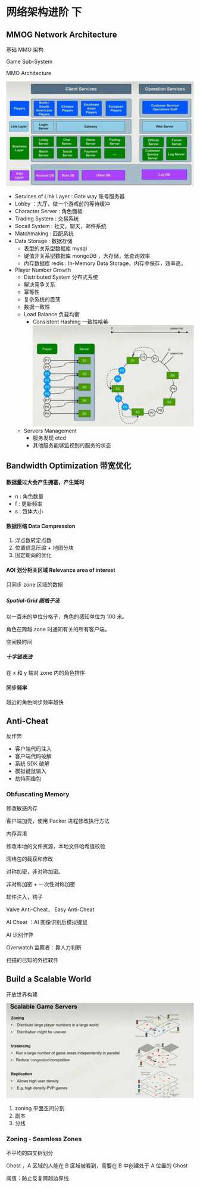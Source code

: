 ﻿# 网络架构进阶 下

## MMOG Network Architecture

基础 MMO 架构

Game Sub-System

MMO Architecture

![image.png](assets/mmo-architecture.png)

- Services of Link Layer : Gate way 账号服务器
- Lobby ：大厅，做一个游戏前的等待缓冲
- Character Server : 角色面板
- Trading System : 交易系统
- Socail System : 社交，聊天，邮件系统
- Matchmaking : 匹配系统
- Data Storage : 数据存储
  - 表型的关系型数据库 mysql
  - 键值非关系型数据库 mongoDB ，大存储，低查询效率
  - 内存数据库 redis : In-Memory Data Storage，内存中保存，效率高，
- Player Number Growth
  - Distributed System 分布式系统
  - 解决竞争关系
  - 幂等性
  - 复杂系统的震荡
  - 数据一致性
  - Load Balance 负载均衡
    - Consistent Hashing 一致性哈希![image.png](assets/consistent-hashing.png)
  - Servers Management
    - 服务发现 etcd
    - 其他服务能够监视别的服务的状态

## Bandwidth Optimization 带宽优化

#### 数据量过大会产生拥塞，产生延时

- n : 角色数量
- f : 更新频率
- s : 包体大小

#### 数据压缩 Data Compression

1. 浮点数转定点数
2. 位置信息压缩 + 地图分块
3. 固定朝向的优化

#### AOI 划分相关区域 Relevance area of interest

只同步 zone 区域的数据

#####  

##### Spatial-Grid 画格子法

以一百米的单位分格子，角色的感知单位为 100 米。

角色在跨越 zone 时通知有关的所有客户端。

空间换时间

##### 十字链表法

在 x 和 y 轴对 zone 内的角色排序

#### 同步频率

越近的角色同步频率越快

## Anti-Cheat

反作弊

- 客户端代码注入
- 客户端代码破解
- 系统 SDK 破解
- 模拟键鼠输入
- 劫持网络包

### Obfuscating Memory

修改敏感内存

客户端加壳，使用 Packer 进程修改执行方法

内存混淆

修改本地的文件资源，本地文件哈希值校验

网络包的截获和修改

对称加密，非对称加密。

非对称加密 + 一次性对称加密

软件注入，钩子

Valve Anti-Cheat， Easy Anti-Cheat

AI Cheat ：AI 图像识别后模拟键鼠

AI 识别作弊

Overwatch 监察者：靠人力判断

扫描的已知的外挂软件

## Build a Scalable World

开放世界构建

![image.png](assets/scalable-game-server.png)

1. zoning 平面空间分割
2. 副本
3. 分线

### Zoning - Seamless Zones

不平均的四叉树划分

Ghost ，A 区域的人能在 B 区域被看到，需要在 B 中创建处于 A 位置的 Ghost

阈值：防止反复跨越边界线
